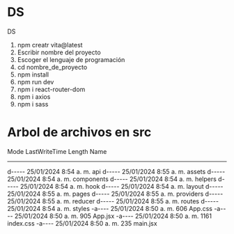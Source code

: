 # DS
 DS
1. npm creatr vita@latest
2. Escribir nombre del proyecto
3. Escoger el lenguaje de programación
4. cd nombre_de_proyecto
5. npm install
6. npm run dev
7. npm i react-router-dom
8. npm i axios
9. npm i sass

# Arbol de archivos en src
Mode                 LastWriteTime         Length Name
----                 -------------         ------ ----
d-----      25/01/2024  8:54 a. m.                api
d-----      25/01/2024  8:55 a. m.                assets
d-----      25/01/2024  8:54 a. m.                components
d-----      25/01/2024  8:54 a. m.                helpers
d-----      25/01/2024  8:54 a. m.                hook
d-----      25/01/2024  8:54 a. m.                layout
d-----      25/01/2024  8:55 a. m.                pages
d-----      25/01/2024  8:55 a. m.                providers
d-----      25/01/2024  8:55 a. m.                reducer
d-----      25/01/2024  8:55 a. m.                routes
d-----      25/01/2024  8:54 a. m.                styles
-a----      25/01/2024  8:50 a. m.            606 App.css
-a----      25/01/2024  8:50 a. m.            905 App.jsx
-a----      25/01/2024  8:50 a. m.           1161 index.css
-a----      25/01/2024  8:50 a. m.            235 main.jsx